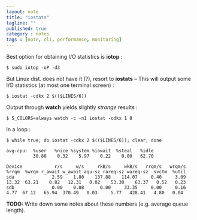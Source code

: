 ```yaml
---
layout: note
title: "iostats"
tagline: ""
published: true
category : notes
tags : [note, cli, performance, monitoring]
---
```


Best option for obtaining I/O statistics is __iotop__ :

    $ sudo iotop -oP -d3

But Linux dist. does not have it (?), resort to __iostats__ &ndash;
This will output some I/O statistics (at most one terminal screen) :

    $ iostat -cdkx 2 $(($LINES/6))

Output through __watch__ yields slightly _strange_ results :

    $ S_COLORS=always watch -c -n1 iostat -cdkx 1 8

In a loop :

    $ while true; do iostat -cdkx 2 $(($LINES/6)); clear; done

    avg-cpu:  %user   %nice %system %iowait  %steal   %idle
              30.80    0.32    5.97    0.22    0.00   62.70

    Device            r/s     w/s     rkB/s     wkB/s   rrqm/s   wrqm/s  %rrqm  %wrqm r_await w_await aqu-sz rareq-sz wareq-sz  svctm  %util
    sda              2.59    1.80    137.88    114.07     0.40     3.09  13.32  63.21    0.82   12.31   0.02    53.30    63.37   0.52   0.23
    sdb              0.00    0.08      0.00     33.35     0.00     0.16   4.77  67.12   65.94  370.49   0.03     5.77   428.41   4.80   0.04

__TODO:__ Write down some notes about these numbers (e.g. average queue length).


